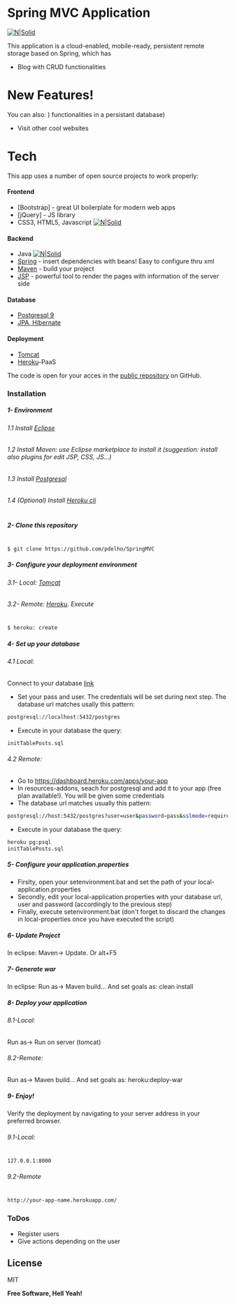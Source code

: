 # Spring MVC Application

[![N|Solid](https://lh4.googleusercontent.com/-h3lqZ70HC7s/AAAAAAAAAAI/AAAAAAAAACg/L_xoSoDbU-c/s0-c-k-no-ns/photo.jpg)](https://spring.io/)

This application is a cloud-enabled, mobile-ready, persistent remote storage based on Spring, which has

 - Blog with CRUD functionalities

# New Features!


You can also:
) functionalities in a persistant database)
  - Visit other cool websites

# Tech

This app uses a number of open source projects to work properly:

#### Frontend
* [Bootstrap] - great UI boilerplate for modern web apps
* [jQuery] - JS library
* CSS3, HTML5, Javascript
[![N|Solid](https://static1.squarespace.com/static/571a021020c64744b886f00f/t/5737824520c6471cf0610644/1463255625811)]()


#### Backend
* Java
[![N|Solid](http://www.myexactamundo.com/wp-content/uploads/2014/05/java-logo.jpg)]()
* [Spring](https://spring.io/) - insert dependencies with beans! Easy to configure thru xml
* [Maven](https://maven.apache.org/) - build your project
* [JSP](https://en.wikipedia.org/wiki/JavaServer_Pages) - powerful tool to render the pages with information of the server side

#### Database
* [Postgresql 9](https://www.postgresql.org/)
* [JPA, Hibernate](https://en.wikipedia.org/wiki/Java_Persistence_API)

#### Deployment
* [Tomcat](http://tomcat.apache.org/)
* [Heroku](https://www.heroku.com/)-PaaS


The code is open for your acces in the [public repository](https://github.com/pdelho/SpringMVC) on GitHub.

### Installation

##### 1- Environment
###### 1.1 Install [Eclipse](https://eclipse.org/)
###### 1.2 Install Maven: use Eclipse marketplace to install it (suggestion: install also plugins for edit JSP, CSS, JS...)
###### 1.3 Install [Postgresql](https://www.postgresql.org/)
###### 1.4 (Optional) Install [Heroku cli](https://devcenter.heroku.com/articles/heroku-cli)
#
##### 2- Clone this repository
#

```sh
$ git clone https://github.com/pdelho/SpringMVC
```
##### 3- Configure your deployment environment
###### 3.1- Local: [Tomcat](https://www.mulesoft.com/tcat/tomcat-eclipse)
###### 3.2- Remote: [Heroku](https://devcenter.heroku.com/articles/git ). Execute 
#
```sh
$ heroku: create
```

##### 4- Set up your database
###### 4.1 Local:
Connect to your database [link](https://alvinalexander.com/blog/post/postgresql/log-in-postgresql-database)
* Set your pass and user. The credentials will be set during next step. The database url matches usally this pattern: 
```sh
postgresql://localhost:5432/postgres
```
* Execute in your database the query:
```sh
initTablePosts.sql
```
###### 4.2 Remote:
* Go to https://dashboard.heroku.com/apps/your-app 
* In resources-addons, seach for postgresql and add it to your app (free plan available!). You will be given some credentials
* The database url matches usually this pattern:
```sh
postgresql://host:5432/postgres?user=user&password=pass&sslmode=require
```
* Execute in your database the query:
```sh
heroku pg:psql
initTablePosts.sql
```
##### 5- Configure your application.properties
* Firslty, open your setenvironment.bat and set the path of your local-application.properties
* Secondly, edit your local-application.properties with your database url, user and password (accordingly to the previous step)
* Finally, execute setenvironment.bat (don't forget to discard the changes in local-properties once you have executed the script)

##### 6- Update Project
In eclipse: Maven-> Update. Or alt+F5

##### 7- Generate war
In eclipse: Run as-> Maven build... And set goals as: clean install

##### 8- Deploy your application
###### 8.1-Local: 
Run as-> Run on server (tomcat)
###### 8.2-Remote:
Run as-> Maven build... And set goals as: heroku:deploy-war

##### 9- Enjoy!
Verify the deployment by navigating to your server address in your preferred browser.
###### 9.1-Local: 
#
```sh
127.0.0.1:8000
```
###### 9.2-Remote 
#
```sh
http://your-app-name.herokuapp.com/
```
### ToDos

- Register users
- Give actions depending on the user




License
----

MIT


**Free Software, Hell Yeah!**


